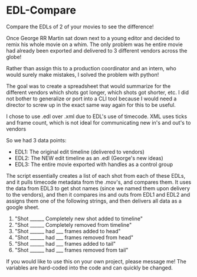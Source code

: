 # EDL-Compare
Compare the EDLs of 2 of your movies to see the difference!

Once George RR Martin sat down next to a young editor and decided to remix his whole movie on a whim. The only problem was he entire movie had already been exported and delivered to 3 different vendors across the globe!

Rather than assign this to a production coordinator and an intern, who would surely make mistakes, I solved the problem with python!


The goal was to create a spreadsheet that would summarize for the different vendors which shots got longer, which shots got shorter, etc. I did not bother to generalize or port into a CLI tool because I would need a director to screw up in the exact same way again for this to be useful. 

I chose to use .edl over .xml due to EDL's use of timecode. XML uses ticks and frame count, which is not ideal for communicating new in's and out's to vendors

So we had 3 data points: 
- EDL1: The original edit timeline (delivered to vendors)
- EDL2: The NEW edit timeline as an .edl (George's new ideas)
- EDL3: The entire movie exported with handles as a control group

The script essentially creates a list of each shot from each of these EDLs, and it pulls timecode metadata from the .mov's, and compares them. It uses the data from EDL3 to get shot names (since we named them upon delivery to the vendors), and then it compares ins and outs from EDL1 and EDL2 and assigns them one of the following strings, and then delivers all data as a google sheet.

1) "Shot ______ Completely new shot added to timeline"
2) "Shot ______ Completely removed from timeline"
3) "Shot ______ had ___ frames added to head"
4) "Shot ______ had ___ frames removed from head"
5) "Shot ______ had ___ frames added to tail"
6) "Shot ______ had ___ frames removed from tail"


If you would like to use this on your own project, please message me! The variables are hard-coded into the code and can quickly be changed.
